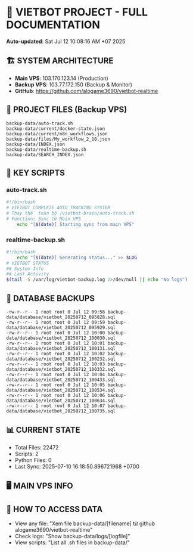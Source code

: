 # 🤖 VIETBOT PROJECT - FULL DOCUMENTATION
**Auto-updated**: Sat Jul 12 10:08:16 AM +07 2025

## 🏗️ SYSTEM ARCHITECTURE
- **Main VPS**: 103.170.123.14 (Production)
- **Backup VPS**: 103.77.172.150 (Backup & Monitor)
- **GitHub**: https://github.com/alogame3690/vietbot-realtime

## 📁 PROJECT FILES (Backup VPS)
```
backup-data/auto-track.sh
backup-data/current/docker-state.json
backup-data/current/n8n_workflows.json
backup-data/files/My_workflow_2_10.json
backup-data/INDEX.json
backup-data/realtime-backup.sh
backup-data/SEARCH_INDEX.json
```

## 🔧 KEY SCRIPTS
### auto-track.sh
```bash
#!/bin/bash
# VIETBOT COMPLETE AUTO TRACKING SYSTEM
# Thay thế toàn bộ /vietbot-brain/auto-track.sh
# Function: Sync từ Main VPS
    echo "[$(date)] Starting sync from main VPS"
```
### realtime-backup.sh
```bash
#!/bin/bash
    echo "[$(date)] Generating status..." >> $LOG
# VIETBOT STATUS
## System Info
## Last Activity
$(tail -5 /var/log/vietbot-backup.log 2>/dev/null || echo "No logs")
```

## 💾 DATABASE BACKUPS
```
-rw-r--r-- 1 root root 0 Jul 12 09:58 backup-data/database/vietbot_20250712_095828.sql
-rw-r--r-- 1 root root 0 Jul 12 09:59 backup-data/database/vietbot_20250712_095929.sql
-rw-r--r-- 1 root root 0 Jul 12 10:00 backup-data/database/vietbot_20250712_100030.sql
-rw-r--r-- 1 root root 0 Jul 12 10:01 backup-data/database/vietbot_20250712_100131.sql
-rw-r--r-- 1 root root 0 Jul 12 10:02 backup-data/database/vietbot_20250712_100232.sql
-rw-r--r-- 1 root root 0 Jul 12 10:03 backup-data/database/vietbot_20250712_100332.sql
-rw-r--r-- 1 root root 0 Jul 12 10:04 backup-data/database/vietbot_20250712_100433.sql
-rw-r--r-- 1 root root 0 Jul 12 10:05 backup-data/database/vietbot_20250712_100534.sql
-rw-r--r-- 1 root root 0 Jul 12 10:06 backup-data/database/vietbot_20250712_100634.sql
-rw-r--r-- 1 root root 0 Jul 12 10:07 backup-data/database/vietbot_20250712_100735.sql
```

## 📊 CURRENT STATE
- Total Files: 22472
- Scripts: 2
- Python Files: 0
- Last Sync: 2025-07-10 16:18:50.896721968 +0700

## 🖥️ MAIN VPS INFO


## 🚨 HOW TO ACCESS DATA
- View any file: "Xem file backup-data/[filename] từ github alogame3690/vietbot-realtime"
- Check logs: "Show backup-data/logs/[logfile]"
- View scripts: "List all .sh files in backup-data/"
